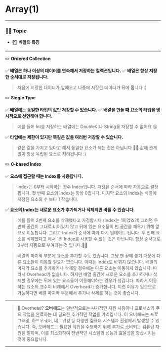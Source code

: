 # Array(1)
---

### 🙋‍♂️ Topic
- 1️⃣ **배열의 특징**

---

✏️ **Ordered Collection**

✅ **배열은 하나 이상의 데이터를 연속해서 저장하는 컬랙션입니다.**
✅ **배열은 항상 저장한 순서대로 저장됩니다.**
> 처음에 저장한 데이터가 앞에오고 나중에 저장한 데이터가 뒤에 옵니다 :)

✏️ **Single Type**

✅ **배열에는 동일한 타입의 값만 저장할 수 있습니다.**
✅ **배열을 만들 때 요소의 타입을 명시적으로 선언해야 합니다.**
> 예를 들어 Int를 저장하는 배열에는 Double이나 String을 저장할 수 없어요 😵

✅ **타입에는 제한이 있지만 똑같은 값을 여러번 저장할 수 있습니다.**
> 같은 값을 가지고 있다고 해서 동일한 요소가 되는 것은 아닙니다 🙋‍♂️
> 값에 관계 없이 항상 독립된 요소로 처리됩니다 :)

✏️ **0-based Index**

✅ **요소에 접근할 때는 Index를 사용합니다.**
> Index는 0부터 시작하는 정수 Index입니다.
> 저장된 순서에 따라 자동으로 결정됩니다.
> 첫 번째 요소의 Index는 항상 0입니다.
> 마지막 요소의 Index는 배열에 저장된 요소의 수 보다 1 작습니다.

✅ **요소의 Index는 새로운 요소가 추가되거나 삭제되면 바뀔 수 있습니다.**
> 예를 들어 2번째 요소를 삭제했다고 가정합시다 (Index는 1이겠죠?!)
> 그러면 두 번째 공간이 그대로 비어있지 않고 뒤에 있는 요소들이 빈 공간을 채우기 위해 앞으로 이동합니다.
> 그리고 Index가 순서에 따라 다시 업데이트 됩니다.
> 두 번째 요소를 삭제했다고 해서 1번 Index를 사용할 수 없는 것은 아닙니다.
> 항상 순서대로 0부터 자동으로 부여되는 것 입니다.🙋‍♂️

> 배열의 마지막 부분에 요소를 추가할 수도 있습니다.
> 그냥 맨 끝에 붙기 때문에 다른 요소들이 이동할 필요가 없습니다.
> 이때는 Index도 바뀌지 않습니다.
> 배열의 마지막 요소를 추가하거나 삭제할 경우에는 다른 요소는 이동하지 않습니다.
> 따라서 Overhead가 없습니다.
> 하지만 배열 중간에 새로운 요소를 추가하거나 삭제할 경우에는 뒤에 있는 요소들이 이동해야하는 경우가 생깁니다.
> 따라서 이동하는 요소의 갯수이 비례해서 Overhead가 증가합니다.
> 이런 이유가 있으므로 가능하다면 배열 마지막 부분에서 추가나 삭제를 하는 것이 좋습니다.

---

> 🤔 Overhead?
> **오버헤드**는 일반적으로는 부가적인 자원 사용이나 프로세스가 주요 작업을 완료하는 데 필요한 추가적인 작업을 가리킵니다.
> 이 오버헤드는 프로그래밍, 하드우ㅞ어, 네트워킹 등 다양한 컴퓨터 시스템과 환경에서 발생할 수 있습니다.
> 즉, 오버헤드는 필요한 작업을 수행하기 위해 추가로 소비되는 컴퓨팅 자원을 말하며, 이를 최소화하여 전반적인 시스템의 성능과 효율성을 향상시키는 것이 중요합니다.

---
